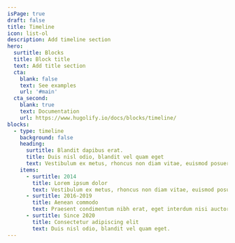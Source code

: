 ```yaml
---
isPage: true
draft: false
title: Timeline
icon: list-ol
description: Add timeline section
hero:
  surtitle: Blocks
  title: Block title
  text: Add title section
  cta:
    blank: false
    text: See examples
    url: '#main'
  cta_second:
    blank: true
    text: Documentation
    url: https://www.hugolify.io/docs/blocks/timeline/
blocks:
  - type: timeline
    background: false
    heading:
      surtitle: Blandit dapibus erat.
      title: Duis nisl odio, blandit vel quam eget
      text: Vestibulum ex metus, rhoncus non diam vitae, euismod posuere mi. Blandit dapibus erat.
    items: 
      - surtitle: 2014
        title: Lorem ipsum dolor
        text: Vestibulum ex metus, rhoncus non diam vitae, euismod posuere mi. Blandit dapibus erat.
      - surtitle: 2016-2019
        title: Aenean commodo
        text: Praesent condimentum nibh erat, eget interdum nisi auctor eget. Vestibulum ex metus, rhoncus non diam vitae, euismod posuere mi.
      - surtitle: Since 2020
        title: Consectetur adipiscing elit
        text: Duis nisl odio, blandit vel quam eget.
---
```

